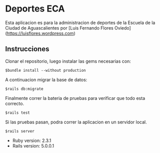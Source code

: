 # Deportes ECA

Esta aplicacion es para la administracion de deportes de
la Escuela de la Ciudad de Aguascalientes
por [Luis Fernando Flores Oviedo] (https://luisflores.wordpress.com)

## Instrucciones
Clonar el repositorio, luego instalar las gems necesarias con:

```
$bundle install --without production
```
A continuacion migrar la base de datos:

```
$rails db:migrate
```
Finalmente correr la bateria de pruebas para verificar que todo
esta correcto.

```
$rails test
```
Si las pruebas pasan, podra correr la aplicacion en un servidor
local.
```
$rails server
```

* Ruby version: 2.3.1
* Rails version: 5.0.0.1

